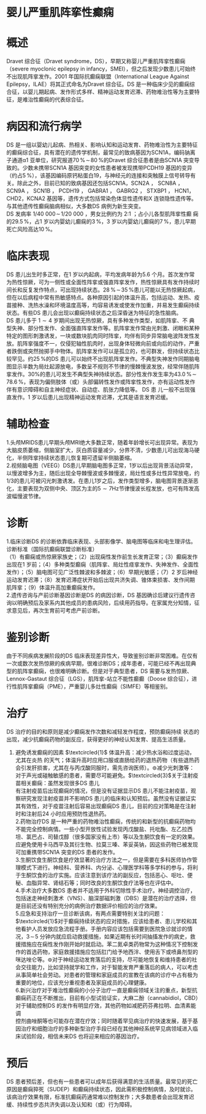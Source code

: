 # 婴儿严重肌阵挛性癫痫  
# 概述  
Dravet 综合征（Dravet syndrome，DS），早期又称婴儿严重肌阵挛性癫痫（severe myoclonic epilepsy in infancy，SMEI），但之后发现少数患儿可始终不出现肌阵挛发作。2001 年国际抗癫痫联盟（International League Against Epilepsy，ILAE）将其正式命名为Dravet 综合征。DS 是一种临床少见的癫痫综合征，以婴儿期起病、发作形式多样、精神运动发育迟滞、药物难治性等为主要特征，是难治性癫痫的代表综合征。  
# 病因和流行病学  
DS 是一组以婴幼儿起病、热相关、影响认知和运动发育、药物难治性为主要特征的癫痫综合征，具有潜在的遗传学机制，最常见的致病基因为SCN1A，编码钠离子通道α1 亚单位，研究报道$70\,\%\!\sim\!80\,\%$的Dravet 综合征患者是由SCN1A 突变导致的。少数未携带SCN1A 基因突变的女性患者被发现携带PCDH19 基因的变异（约占$5\,\%$），该基因编码原钙粘蛋白19，与神经元的连接和突触膜上信号转导有关。除此之外，目前已知的致病基因还包括SCN1A，SCN2A ， SCN8A ， SCN9A ， SCN1B ， PCDH19 ， GABRA1 ， GABRG2 ， STXBP1 ， HCN1，CHD2，KCNA2 基因等，遗传方式包括常染色体显性遗传和X 连锁隐性遗传等。与其他遗传性癫痫脑病相似，大多数DS 病例为新生突变。  
DS  发病率 $1/40\ 000\!\sim\!1/20\ 000$ ，男女比例约为 2:1 ；占小儿各型肌阵挛性癫 痫的$29.5\,\%$，占1 岁以内婴幼儿癫痫的$3\,\%$，3 岁以内婴幼儿癫痫的$7\,\%$，患儿早期死亡风险高达$10\,\%$。  
# 临床表现  
DS 患儿出生时多正常，在1 岁以内起病，平均发病年龄为5.6 个月。首次发作常为热性惊厥，可为一侧性或全面性阵挛或强直阵挛发作，热性惊厥具有发作持续时间长和反复发作特点，可出现持续状态。$28\,\%\!\sim\!35\,\%$患儿可能以无热惊厥起病，但在以后病程中常有热敏感特点。各种原因引起的体温升高，包括运动、发热、疫苗接种、洗热水澡和环境温度高等，均容易诱发或使发作加重，并易发生癫痫持续状态。有些DS 患儿会出现以癫痫持续状态之后深昏迷为特征的急性脑病。  
DS  患儿多于 $1{\sim}4$  岁期间出现无热惊厥，具有多种发作类型，如肌阵挛、不 典型失神、部分性发作、全面强直阵挛发作等。肌阵挛发作常由光刺激、闭眼和某种特定的图形刺激诱发，一块或数块肌肉同时阵挛，均伴有同步异常脑电波阵发性发放。肌阵挛强度不一，仅侵犯轴性肌肉时，出现身体轻微向前或向后的动作，严重者跌倒或突然抛掷手中物体。肌阵挛发作可以是孤立的，也可群发，但持续状态比较罕见。约$25\,\%$的DS 患儿可以始终不出现肌阵挛发作。不典型失神发作同期脑电图显示半数为局灶起源放电，多数呈不规则不节律的慢棘慢波发放，经常伴随肌阵挛发作。$30\%$的患儿可发生不典型失神持续状态。部分性发作发生率为$43.0\,\%\!\sim\!78.6\,\%$，表现为偏侧肢体（或）头部偏转性发作或阵挛性发作，亦有运动性发作伴有意识障碍和自主神经症状、自动症、肌张力降低等。 DS  患 儿一般不出现强直发作。1 岁以后患儿出现精神运动发育迟滞，尤其是语言发育迟缓。  
# 辅助检查  
1.头颅MRIDS患儿早期头颅MRI绝大多数正常，随着年龄增长可出现异常。表现为大脑皮质萎缩，侧脑室扩大，灰白质容量减少，分界不清，少数患儿可出现海马硬化，半侧阵挛持续状态患儿恢复期可遗留半侧脑萎缩。  
2.视频脑电图（VEEG）DS患儿早期脑电图多正常，1岁以后出现背景活动异常，以慢波增多为主，随后出现全导棘慢波或多棘慢波，局灶性或多灶性异常放电，约1/3的患儿可被闪光刺激诱发。在患儿1岁之后，发作类型增多，脑电图背景逐渐恶化，主要表现为双侧中央、顶区为主的$5{\sim}7\mathrm{Hz}$节律慢波长程发放，也可有阵发高波幅慢波节律。  
# 诊断  
1.临床诊断DS 的诊断依靠临床表现、头部影像学、脑电图等临床和电生理评估。  
诊断标准（国际抗癫痫联盟诊断标准）  
（1）有癫痫或热惊厥家族史；（2）出现痫性发作前生长发育正常；（3）癫痫发作出现在1 岁前；（4）多种类型癫痫（肌阵挛、局灶性痉挛发作、失神发作、全面性发作）；（5）脑电图可见广泛性棘波和多棘波；（6）早期光敏感；（7）2 岁后神经运动发育迟滞；（8）发育迟滞症状开始后出现共济失调、锥体束损害、发作间期肌阵挛；（9）体温升高加重癫痫发作。  
2.遗传咨询与产前诊断基因诊断是DS 的病因诊断，DS 基因确诊后建议行遗传咨询以明确预后及家系内其他成员的患病风险，后续用药指导。在家属充分知情，征求意见后，再次生育前可考虑产前诊断。  
# 鉴别诊断  
由于不同疾病发展阶段的DS 临床表现差异性大，导致鉴别诊断非常困难。在仅有一次或数次发热惊厥的疾病早期，很难诊断DS；成年患者，可能已经不再出现典型的肌阵挛癫痫，也很难明确诊断。但是对于典型患者，DS 需要与发热惊厥、Lennox-Gastaut 综合征（LGS），肌阵挛-站立不能性癫癫（Doose 综合征），进行性肌阵挛癫痫（PME），严重婴儿多灶性癫痫（SIMFE）等相鉴别。  
# 治疗  
DS  治疗的目的和原则是减少癫痫发作次数和减轻发作程度，预防癫痫持续 状态的出现，减少抗癫痫药物的副反应，获得更好的神经认知发育、提高生活质量。  
1. 避免诱发癫痫的因素 $\textcircled{1}$ 体温升高：减少热水浴和过度运动，尤其在炎热 的天气；体温升高时应用口服或直肠给药的退热药物（有些退热药会引发肝损害，尤其在与丙戊酸同服时，需先咨询医师）。$\circledcirc$减少光刺激等：对于声光或碰触敏感的患者，需要尽可能避免。$\textcircled{3}$关于注射疫苗相关癫痫：虽然发现很多DS 患儿  
有注射疫苗后出现癫痫的情况，但是没有证据显示DS 患儿不能注射疫苗，观察研究发现注射疫苗并不影响DS 患儿的临床和认知预后。虽然没有证据证实其有效性，对于疫苗注射后容易出现癫痫DS 患儿，目前的应对策略是在注射时和注射后24 小时应用预防性退热药。  
2.药物治疗DS 是一种严重的药物难治性癫痫，传统的和新型的抗癫痫药物均不能完全控制病情。一些小型开放性试验发现丙戊酸盐、托吡酯、左乙拉西坦、氯巴占、司替戊醇（很多国家没有上市）等以及生酮饮食有一定的效果。应避免使用卡马西平及其衍生物、拉莫三嗪、苯妥英钠，因这些药物已被发现可加重携带SCN1A 突变的DS 患者的发作。  
3.生酮饮食生酮饮食是疗效显著的治疗方法之一，但是需要在多科医师协作管理模式下进行。神经科、营养科、内分泌、心理医学科等多学科的参与，将利于生酮饮食的治疗实施。应该注意到该疗法的副反应，包括恶心、呕吐、便秘、血脂异常、肾结石等；同时改良的生酮饮食疗法等也在评估中。  
4.手术治疗大多数DS 患者并不适用于外科切除性手术治疗。神经调控治疗，包括迷走神经刺激术（VNS）、脑深部磁刺激（DBS）是潜在的治疗选择，但是目前还没有特别充分的病例治疗数据评价相应的治疗效果。  
5.应急和支持治疗一旦诊断该病，有两点需要特别关注的问题：$\textcircled{1}$对于癫痫持续状态的应对措施，应该给患者、患儿学校和其他看护人员发放应急流程手册。手册内容应该包括需要到医院急诊就诊的情况，$3\!\sim\!5$ 分钟内就应启动救援措施，如果近期有长时间抽搐发作的病史，救援措施应在痫性发作刚开始时就启动。苯二氮卓类药物常为这种情况下控制发作的首选药物，家庭救援措施应包括肛门给予地西泮、使用舌下或喷鼻剂型的咪达唑仑等。$\circledcirc$对于神经运动发育落后的支持，尽可能地恢复和维持患者的社会交往能力，比如坚持就学和工作，对于智能发育严重落后的病人，可以考虑从事简单社会劳动。对患者的管理和家庭成员的宣教在该病的诊疗中占有极为重要的地位，应该充分重视患者及家庭成员的心理健康。  
6.新兴治疗对于难治性癫痫的小分子治疗一直是癫痫领域关注的重点，新型抗癫痫药正在不断推出，目前有小型试验证实，大麻二酚（cannabidiol，CBD）对于辅助控制DS 的发作有明显疗效，其他药物如减肥药芬弗拉明、血清素能调  
控剂曲唑酮等也可能存在潜在疗效；同时随着罕见病治疗的快速发展，基于基因治疗和细胞治疗的多种新型治疗手段已经在其他神经系统罕见病领域进入临床试验阶段，相信未来DS 也将迎来相应的基因治疗。  
# 预后  
DS 患者预后差，但也有一些患者可以成年后获得满意的生活质量。最常见的死亡原因是癫痫猝死（SUDEP）和癫痫持续状态，因此需积极控制病情，及时就诊。该病治疗效果有限，标准抗癫痫药通常难以控制发作；大多数患者会出现发育迟缓、持续性步态共济失调以及认知和（或）行为障碍。  
